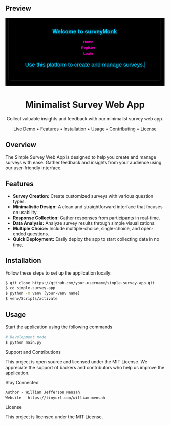## Preview
<div align="center">
  <img src="/static/Screenshot%20from%202023-08-30%2010-31-08.png" alt="Preview">
</div>

<h1 align="center">Minimalist Survey Web App</h1>

<p align="center">
  Collect valuable insights and feedback with our minimalist survey web app.
</p>

<p align="center">
  <a href="https://your.app.demo.link">Live Demo</a> •
  <a href="#features">Features</a> •
  <a href="#installation">Installation</a> •
  <a href="#usage">Usage</a> •
  <a href="#contributing">Contributing</a> •
  <a href="#license">License</a>
</p>

## Overview

The Simple Survey Web App is designed to help you create and manage surveys with ease. Gather feedback and insights from your audience using our user-friendly interface.

## Features

- **Survey Creation:** Create customized surveys with various question types.
- **Minimalistic Design:** A clean and straightforward interface that focuses on usability.
- **Response Collection:** Gather responses from participants in real-time.
- **Data Analysis:** Analyze survey results through simple visualizations.
- **Multiple Choice:** Include multiple-choice, single-choice, and open-ended questions.
- **Quick Deployment:** Easily deploy the app to start collecting data in no time.

## Installation

Follow these steps to set up the application locally:

```bash
$ git clone https://github.com/your-username/simple-survey-app.git
$ cd simple-survey-app
$ python -m venv [your-venv name]
$ venv/Scripts/activate
```

## Usage

Start the application using the following commands

```bash
# Development mode
$ python main.py
```

Support and Contributions

This project is open source and licensed under the MIT License. We appreciate the support of backers and contributors who help us improve the application.

Stay Connected

    Author - William Jefferson Mensah
    Website - https://tinyurl.com/william-mensah

License

This project is licensed under the MIT License.